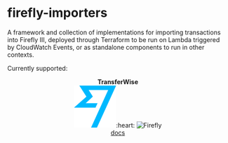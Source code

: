 # firefly-importers

A framework and collection of implementations for importing transactions into Firefly III, deployed through Terraform to
 be run on Lambda triggered by CloudWatch Events, or as standalone components to run in other contexts. 
 
Currently supported:

<p align="center">
   <strong>TransferWise</strong>
   <br/>
   <img src="https://github.com/psedge/firefly-importers/blob/main/assets/transferwise.png" alt="TransferWise" width="96" height="96">:heart:
   <img src="https://www.firefly-iii.org/static/img/logo-small-new.png" alt="Firefly" width="96" height="96">
   <br/>
   <a href="https://github.com/psedge/firefly-importers/blob/main/assets/transferwise.png">docs</a>
</p>

